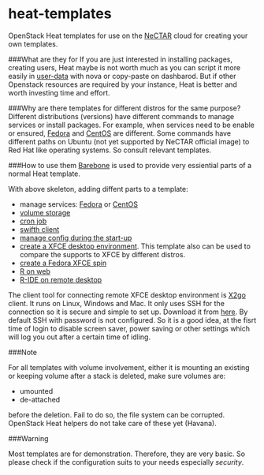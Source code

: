 heat-templates
==============

OpenStack Heat templates for use on the 
[NeCTAR](http://nectar.org.au/) cloud for creating your own templates.

###What are they for
If you are just interested in installing packages, creating users, Heat
maybe is not worth much as you can script it more easily in
[user-data](http://docs.openstack.org/user-guide/content/user-data.html)
with nova or copy-paste on dashbarod. But if other Openstack resources
are required by your instance, Heat is better and worth investing time and effort.

###Why are there templates for different distros for the same purpose?
Different distributions (versions) have different commands to manage 
services or install packages. For example, when services need to be enable
or ensured, [Fedora](Fedora_Barebone.yaml) and [CentOS](CentOS_Barebone.yaml)
are different. Some commands have different paths on Ubuntu (not yet
supported by NeCTAR official image) to Red Hat like operating systems.
So consult relevant templates.

###How to use them
[Barebone](Barebone.yaml) is used to provide very essiential parts of a normal Heat template. 

With above skeleton, adding diffent parts to a template:
* manage services: [Fedora](Fedora_Barebone.yaml) or [CentOS](CentOS_Barebone.yaml) 
* [volume storage](Volume_CreateAttach.yaml)
* [cron job](Cronjob.yaml)
* [swifth client](Swift_Client.yaml)
* [manage config during the start-up](Configsets.yaml)
* [create a XFCE desktop environment](XFCE4.yaml). This template also can be used to compare the supports to XFCE by different distros.
* [create a Fedora XFCE spin](Fedora_XFCE4.yaml)
* [R on web](RStudio-Server.yaml)
* [R-IDE on remote desktop](RStudio-Desktop-XFCE4.yaml)

The client tool for connecting remote XFCE desktop environment is 
[X2go](http://wiki.x2go.org/doku.php) client. It runs on Linux, 
Windows and Mac. It only uses SSH for the connection so it is secure 
and simple to set up. Download it from 
[here](http://wiki.x2go.org/doku.php/doc:installation:x2goclient). 
By default SSH with password is not configured. So it is a good 
idea, at the fisrt time of login to disable screen saver, power 
saving or other settings which will log you out after a certain time 
of idling.

###Note 

For all templates with volume involvement, either it is 
mounting an existing or keeping volume after a stack is deleted, 
make sure volumes are: 
* umounted 
* de-attached

before the deletion. Fail to do so, the file system can be 
corrupted. OpenStack Heat helpers do not take care of these yet 
(Havana).

###Warning

Most templates are for demonstration. Therefore, they are very 
basic. So please check if the configuration suits to your needs 
especially *security*.
